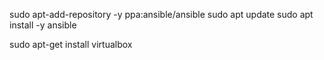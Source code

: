 sudo apt-add-repository -y ppa:ansible/ansible
sudo apt update
sudo apt install -y ansible

sudo apt-get install virtualbox

